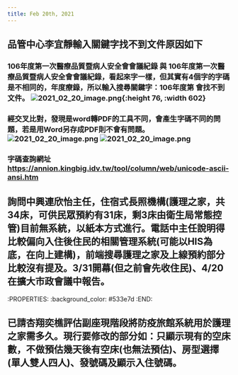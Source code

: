 ```yaml
---
title: Feb 20th, 2021
---
```


## 品管中心李宜靜輸入關鍵字找不到文件原因如下
### 106年度第一次醫療品質暨病人安全會會議紀錄 與 106年度第一次醫療品質暨病人安全會會議紀錄，看起來字一樣，但其實有4個字的字碼是不相同的，年度療錄，所以輸入搜尋關鍵字：106年度第 會找不到文件。 ![2021_02_20_image.png](https://cdn.logseq.com/%2Ff467721d-5367-4760-8ae1-a7e9172833c8598f0900-8f6c-4537-86e3-1c83e2508d8b2021_02_20_image.png?Expires=4767397949&Signature=P9zZ8JhGnRQFpAekyrdzIqcRrNIjzpZXizA69juXJ~4Nxx1nL5Uiqd1oB0PY7KMGuArNgsENGOHvlHoIRNTl293o6k4DlCztqO21-ua7NBBORKaG6azNpt8aIQ9lrCOmmRehO0WkqBzFP5r514piVHzZ9gB-IgmSurJLn6PO~~JlXDbxFDIdgKXcUHPiXthnd~wXkBCFcLZ3s~4GWjyxvRbyuHpoVNJ6knNPjUskotAlwSDODGTMjfTMBhIAdr8f6HG1x3u8x6Zpo10VdkYVSbgLoaWDpHmoDmcbnPJwS4nT8XDEx2ITCIrbBNxE0R7nwBurV3GmLYM5M18zhHvCaQ__&Key-Pair-Id=APKAJE5CCD6X7MP6PTEA){:height 76, :width 602}
### 經交叉比對，發現是word轉PDF的工具不同，會產生字碼不同的問題，若是用Word另存成PDF則不會有問題。 ![2021_02_20_image.png](https://cdn.logseq.com/%2Ff467721d-5367-4760-8ae1-a7e9172833c875767ca9-0c88-44b5-9364-1f030dddf1f72021_02_20_image.png?Expires=4767398141&Signature=SjMLYJHlDn~EjRX3foe8B2ZdkYjPXQCpuOHnLJRWM7eSz7CAjlzL2mn3PoBksYEBGNBr2L2h5uiS3eccf7~WPu7QeA~vzDncc-myWpOX47pg6fvqboeSqrn4wBbmlpuwI18Pk2hM5oK-4YFFkzpoaINaoqZczCnPxZ4y8HiKH06LHM83wYp1Wmzd7cuZsViczJisb1nePKvrgiiLcY9Y7ByZGnlX8xNL-9hmvIJn5GmUJndfpV~8zjA8Ynzx8SN6CwM9YJesLOg91X3ac22D1gew8ZwFgqzHxFBwVG9x1GYaoMr2aCFik-4fkiN4GyVYTxeKgWURmHLlrNjx2T2Gog__&Key-Pair-Id=APKAJE5CCD6X7MP6PTEA) ![2021_02_20_image.png](https://cdn.logseq.com/%2Ff467721d-5367-4760-8ae1-a7e9172833c80d81410f-8ec6-42cb-9239-f79b5270f66e2021_02_20_image.png?Expires=4767398170&Signature=Aqsxj3aFGtJYePcJYYskufg319i2eXptHRkUTK1btWicgO3Phol83r~~5XweIkhzPATsUh~By4MxD2B0IIPkrtecYs1RygtVmIq3-14OSRl8joqfMbgcZWelcUlkEYUrNuu~rHViLxMFjkofj3DVAIhgAN3wM50dl84bxnjKxQZa-ZS1i~nbQUsDZtYYPGtsoW~N~F61HyfF5g8~N5uZVag3rWgo0rt26yCTXsXNLxLSYU6b9xUQlK6Gsmx9PID-L-kUk-lR4wOgGXZH5YSdmzA7g7mLIHf4e6-d5kc-vTFUnKB-brg4aGrrPwLAbZ6TuAJk76FMg5wmuYm6vmjrzg__&Key-Pair-Id=APKAJE5CCD6X7MP6PTEA)
### 字碼查詢網址 https://annion.kingbig.idv.tw/tool/column/web/unicode-ascii-ansi.htm
## 詢問中興連欣怡主任，住宿式長照機構(護理之家，共34床，可供民眾預約有31床，剩3床由衛生局常態控管)目前無系統，以紙本方式進行。電話中主任說明得比較偏向入住後住民的相關管理系統(可能以HIS為底，在向上建構)，前端搜尋護理之家及上線預約部分比較沒有提及。3/31開幕(但之前會先收住民)、4/20在擴大市政會議中報告。
:PROPERTIES:
:background_color: #533e7d
:END:
## 已請杏翔奕樵評估副座現階段將防疫旅館系統用於護理之家需多久。現行要修改的部分如：只顯示現有的空床數，不做預估幾天後有空床(也無法預估)、房型選擇(單人雙人四人)、發號碼及顯示入住號碼。
